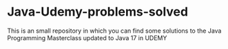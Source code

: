 # Java-Udemy-problems-solved
This is an small repository in which you can find some solutions to the Java Programming Masterclass updated to Java 17 in UDEMY
